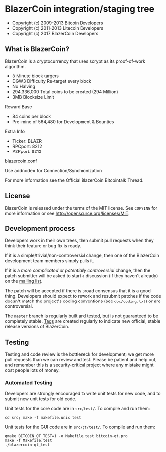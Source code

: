 BlazerCoin integration/staging tree
================================

- Copyright (c) 2009-2013 Bitcoin Developers
- Copyright (c) 2011-2013 Litecoin Developers
- Copyright (c) 2017 BlazerCoin Developers

What is BlazerCoin?
----------------

BlazerCoin is a cryptocurrency that uses scrypt as its proof-of-work algorithm.
 - 3 Minute block targets
 - DGW3 Difficulty Re-target every block
 - No Halving
 - 294,336,000 Total coins to be created (294 Million)
 - 3MB Blocksize Limit

Reward Base
 - 84 coins per block
 - Pre-mine of 564,480 for Development & Bounties
 
Extra Info
 - Ticker: BLAZR
 - RPCport: 8212
 - P2Pport: 8213
 
blazercoin.conf

Use addnode= for Connection/Synchronization

For more information see the Official BlazerCoin Bitcointalk Thread.

License
-------

BlazerCoin is released under the terms of the MIT license. See `COPYING` for more
information or see http://opensource.org/licenses/MIT.

Development process
-------------------

Developers work in their own trees, then submit pull requests when they think
their feature or bug fix is ready.

If it is a simple/trivial/non-controversial change, then one of the BlazerCoin
development team members simply pulls it.

If it is a *more complicated or potentially controversial* change, then the patch
submitter will be asked to start a discussion (if they haven't already) on the
[mailing list](http://sourceforge.net/mailarchive/forum.php?forum_name=bitcoin-development).

The patch will be accepted if there is broad consensus that it is a good thing.
Developers should expect to rework and resubmit patches if the code doesn't
match the project's coding conventions (see `doc/coding.txt`) or are
controversial.

The `master` branch is regularly built and tested, but is not guaranteed to be
completely stable. [Tags](https://github.com/bitcoin/bitcoin/tags) are created
regularly to indicate new official, stable release versions of BlazerCoin.

Testing
-------

Testing and code review is the bottleneck for development; we get more pull
requests than we can review and test. Please be patient and help out, and
remember this is a security-critical project where any mistake might cost people
lots of money.

### Automated Testing

Developers are strongly encouraged to write unit tests for new code, and to
submit new unit tests for old code.

Unit tests for the core code are in `src/test/`. To compile and run them:

    cd src; make -f makefile.unix test

Unit tests for the GUI code are in `src/qt/test/`. To compile and run them:

    qmake BITCOIN_QT_TEST=1 -o Makefile.test bitcoin-qt.pro
    make -f Makefile.test
    ./blazercoin-qt_test

